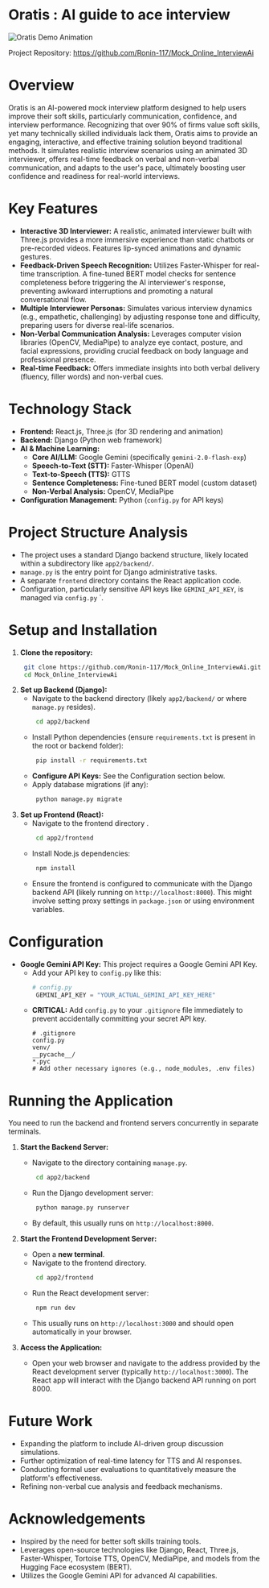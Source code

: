 # Oratis : AI guide to ace interview

![Oratis Demo Animation](https://raw.githubusercontent.com/Ronin-117/Mock_Online_InterviewAi/master/assets/oratis_short.gif)


Project Repository: https://github.com/Ronin-117/Mock_Online_InterviewAi

# Overview

Oratis is an AI-powered mock interview platform designed to help users improve their soft skills, particularly communication, confidence, and interview performance.
Recognizing that over 90% of firms value soft skills, yet many technically skilled individuals lack them, Oratis aims to provide an engaging, interactive, and effective training solution beyond traditional methods.
It simulates realistic interview scenarios using an animated 3D interviewer, offers real-time feedback on verbal and non-verbal communication, and adapts to the user's pace, ultimately boosting user confidence and readiness for real-world interviews.

# Key Features

*   **Interactive 3D Interviewer:** A realistic, animated interviewer built with Three.js provides a more immersive experience than static chatbots or pre-recorded videos. Features lip-synced animations and dynamic gestures.
*   **Feedback-Driven Speech Recognition:** Utilizes Faster-Whisper for real-time transcription. A fine-tuned BERT model checks for sentence completeness before triggering the AI interviewer's response, preventing awkward interruptions and promoting a natural conversational flow.
*   **Multiple Interviewer Personas:** Simulates various interview dynamics (e.g., empathetic, challenging) by adjusting response tone and difficulty, preparing users for diverse real-life scenarios.
*   **Non-Verbal Communication Analysis:** Leverages computer vision libraries (OpenCV, MediaPipe) to analyze eye contact, posture, and facial expressions, providing crucial feedback on body language and professional presence.
*   **Real-time Feedback:** Offers immediate insights into both verbal delivery (fluency, filler words) and non-verbal cues.

# Technology Stack

*   **Frontend:** React.js, Three.js (for 3D rendering and animation)
*   **Backend:** Django (Python web framework)
*   **AI & Machine Learning:**
    *   **Core AI/LLM:** Google Gemini (specifically `gemini-2.0-flash-exp`)
    *   **Speech-to-Text (STT):** Faster-Whisper (OpenAI)
    *   **Text-to-Speech (TTS):** GTTS
    *   **Sentence Completeness:** Fine-tuned BERT model (custom dataset)
    *   **Non-Verbal Analysis:** OpenCV, MediaPipe
*   **Configuration Management:** Python (`config.py` for API keys)

# Project Structure Analysis

*   The project uses a standard Django backend structure, likely located within a subdirectory like `app2/backend/`.
*   `manage.py` is the entry point for Django administrative tasks.
*   A separate `frontend` directory contains the React application code.
*   Configuration, particularly sensitive API keys like `GEMINI_API_KEY`, is managed via `config.py` `. 

# Setup and Installation

1.  **Clone the repository:**
    ```bash
     git clone https://github.com/Ronin-117/Mock_Online_InterviewAi.git
     cd Mock_Online_InterviewAi
    ```
2.  **Set up Backend (Django):**
    *   Navigate to the backend directory (likely `app2/backend/` or where `manage.py` resides).
        ```bash
         cd app2/backend
        ```
    *   Install Python dependencies (ensure `requirements.txt` is present in the root or backend folder):
        ```bash
         pip install -r requirements.txt
        ```
    *   **Configure API Keys:** See the Configuration section below.
    *   Apply database migrations (if any):
        ```bash
         python manage.py migrate
        ```
3.  **Set up Frontend (React):**
    *   Navigate to the frontend directory .
        ```bash
         cd app2/frontend
        ```
    *   Install Node.js dependencies:
        ```bash
         npm install
        ```
    *   Ensure the frontend is configured to communicate with the Django backend API (likely running on `http://localhost:8000`). This might involve setting proxy settings in `package.json` or using environment variables.

# Configuration

*   **Google Gemini API Key:** This project requires a Google Gemini API Key.
    *   Add your API key to `config.py` like this:
        ```python
        # config.py
         GEMINI_API_KEY = "YOUR_ACTUAL_GEMINI_API_KEY_HERE"
        ```
    *   **CRITICAL:** Add `config.py` to your `.gitignore` file immediately to prevent accidentally committing your secret API key.
        ```
        # .gitignore
        config.py
        venv/
        __pycache__/
        *.pyc
        # Add other necessary ignores (e.g., node_modules, .env files)
        ```

# Running the Application

You need to run the backend and frontend servers concurrently in separate terminals.

1.  **Start the Backend Server:**
    *   Navigate to the directory containing `manage.py`.
        ```bash
         cd app2/backend
        ```
    *   Run the Django development server:
        ```bash
         python manage.py runserver
        ```
    *   By default, this usually runs on `http://localhost:8000`.

2.  **Start the Frontend Development Server:**
    *   Open a **new terminal**.
    *   Navigate to the frontend directory.
        ```bash
         cd app2/frontend
        ```
    *   Run the React development server:
        ```bash
         npm run dev
        ```
    *   This usually runs on `http://localhost:3000` and should open automatically in your browser.

3.  **Access the Application:**
    *   Open your web browser and navigate to the address provided by the React development server (typically `http://localhost:3000`). The React app will interact with the Django backend API running on port 8000.

# Future Work

*   Expanding the platform to include AI-driven group discussion simulations.
*   Further optimization of real-time latency for TTS and AI responses.
*   Conducting formal user evaluations to quantitatively measure the platform's effectiveness.
*   Refining non-verbal cue analysis and feedback mechanisms.

# Acknowledgements

*   Inspired by the need for better soft skills training tools.
*   Leverages open-source technologies like Django, React, Three.js, Faster-Whisper, Tortoise TTS, OpenCV, MediaPipe, and models from the Hugging Face ecosystem (BERT).
*   Utilizes the Google Gemini API for advanced AI capabilities.
